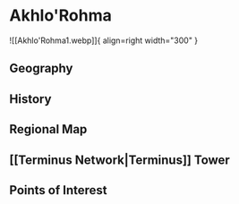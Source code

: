 # Akhlo'Rohma

![[Akhlo'Rohma1.webp]]{ align=right width="300" }

## Geography



## History

## Regional Map

## [[Terminus Network|Terminus]] Tower

## Points of Interest
